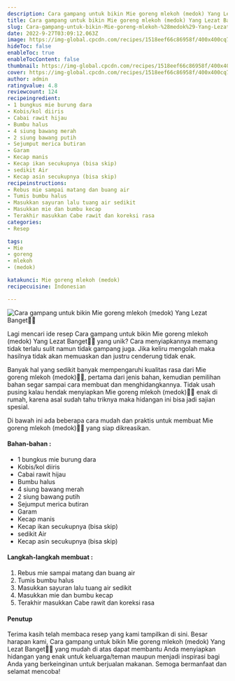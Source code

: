 ```yaml
---
description: Cara gampang untuk bikin Mie goreng mlekoh (medok) Yang Lezat Banget"
title: Cara gampang untuk bikin Mie goreng mlekoh (medok) Yang Lezat Banget
slug: Cara-gampang-untuk-bikin-Mie-goreng-mlekoh-%28medok%29-Yang-Lezat-Banget
date: 2022-9-27T03:09:12.063Z
image: https://img-global.cpcdn.com/recipes/1518eef66c86958f/400x400cq70/photo.jpg
hideToc: false
enableToc: true
enableTocContent: false
thumbnail: https://img-global.cpcdn.com/recipes/1518eef66c86958f/400x400cq70/photo.jpg
cover: https://img-global.cpcdn.com/recipes/1518eef66c86958f/400x400cq70/photo.jpg
author: admin
ratingvalue: 4.8
reviewcount: 124
recipeingredient:
- 1 bungkus mie burung dara
- Kobis/kol diiris
- Cabai rawit hijau
- Bumbu halus
- 4 siung bawang merah
- 2 siung bawang putih
- Sejumput merica butiran
- Garam
- Kecap manis
- Kecap ikan secukupnya (bisa skip)
- sedikit Air
- Kecap asin secukupnya (bisa skip)
recipeinstructions:
- Rebus mie sampai matang dan buang air
- Tumis bumbu halus
- Masukkan sayuran lalu tuang air sedikit
- Masukkan mie dan bumbu kecap
- Terakhir masukkan Cabe rawit dan koreksi rasa
categories:
- Resep

tags:
- Mie
- goreng
- mlekoh
- (medok)

katakunci: Mie goreng mlekoh (medok)
recipecuisine: Indonesian

---
```


![Cara gampang untuk bikin Mie goreng mlekoh (medok) Yang Lezat Banget👩‍🍳](https://img-global.cpcdn.com/recipes/1518eef66c86958f/400x400cq70/photo.jpg)

Lagi mencari ide resep Cara gampang untuk bikin Mie goreng mlekoh (medok) Yang Lezat Banget👩‍🍳 yang unik? Cara menyiapkannya memang tidak terlalu sulit namun tidak gampang juga. Jika keliru mengolah maka hasilnya tidak akan memuaskan dan justru cenderung tidak enak.

Banyak hal yang sedikit banyak mempengaruhi kualitas rasa dari Mie goreng mlekoh (medok)👩‍🍳, pertama dari jenis bahan, kemudian pemilihan bahan segar sampai cara membuat dan menghidangkannya. Tidak usah pusing kalau hendak menyiapkan Mie goreng mlekoh (medok)👩‍🍳 enak di rumah, karena asal sudah tahu triknya maka hidangan ini bisa jadi sajian spesial.

Di bawah ini ada beberapa cara mudah dan praktis untuk membuat Mie goreng mlekoh (medok)👩‍🍳 yang siap dikreasikan.

<!--inarticleads1-->

#### Bahan-bahan :

- 1 bungkus mie burung dara
- Kobis/kol diiris
- Cabai rawit hijau
- Bumbu halus
- 4 siung bawang merah
- 2 siung bawang putih
- Sejumput merica butiran
- Garam
- Kecap manis
- Kecap ikan secukupnya (bisa skip)
- sedikit Air
- Kecap asin secukupnya (bisa skip)

<!--inarticleads2-->

#### Langkah-langkah membuat :

1. Rebus mie sampai matang dan buang air
1. Tumis bumbu halus
1. Masukkan sayuran lalu tuang air sedikit
1. Masukkan mie dan bumbu kecap
1. Terakhir masukkan Cabe rawit dan koreksi rasa

#### Penutup

Terima kasih telah membaca resep yang kami tampilkan di sini. Besar harapan kami, Cara gampang untuk bikin Mie goreng mlekoh (medok) Yang Lezat Banget👩‍🍳 yang mudah di atas dapat membantu Anda menyiapkan hidangan yang enak untuk keluarga/teman maupun menjadi inspirasi bagi Anda yang berkeinginan untuk berjualan makanan. Semoga bermanfaat dan selamat mencoba!